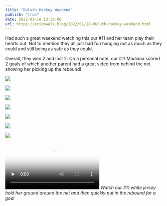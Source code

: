 ```yaml
---
title: "Duluth Hockey Weekend"
publish: "true"
date: 2022-01-18 13:38:00
url: https://ericmwalk.blog/2022/01/18/duluth-hockey-weekend.html
---
```

Had such a great weekend watching this our #11 and her team play their hearts out. Not to mention they all just had fun hanging out as much as they could and still being as safe as they could.

Overall, they won 2 and lost 2. On a personal note, our #11 Madiana scored 2 goals of which another parent had a great video from behind the net showing her picking up the rebound!

![](https://ericmwalk.blog/uploads/2022/ead5a0a673.jpg)

![](https://ericmwalk.blog/uploads/2022/0645695064.jpg)

![](https://ericmwalk.blog/uploads/2022/90de3d731a.jpg)

![](https://ericmwalk.blog/uploads/2022/2ab66e550f.jpg)

![](https://ericmwalk.blog/uploads/2022/e8471a3e35.jpg)

![](https://ericmwalk.blog/uploads/2022/7a04c88496.jpg)

![](https://ericmwalk.blog/uploads/2022/f6296e22b7.jpg)

<video controls="controls" playsinline="playsinline" src="https://ericmwalk.blog/uploads/2022/ffd7bcdff7.mov" poster="https://ericmwalk.blog/uploads/2022/b17aeb8291.png" preload="none" alt=""></video>
*Watch our #11 white jersey hold her ground around the net and then quickly put in the rebound for a goal*